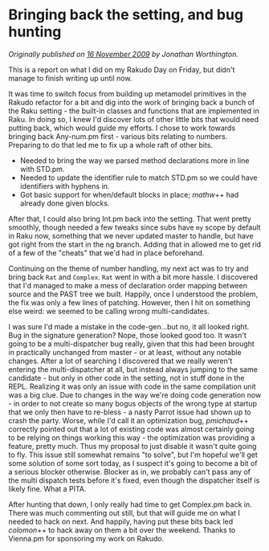 # Bringing back the setting, and bug hunting
    
*Originally published on [16 November 2009](https://use-perl.github.io/user/JonathanWorthington/journal/39904/) by Jonathan Worthington.*

This is a report on what I did on my Rakudo Day on Friday, but didn't manage to finish writing up until now.

It was time to switch focus from building up metamodel primitives in the Rakudo refactor for a bit and dig into the work of bringing back a bunch of the Raku setting - the built-in classes and functions that are implemented in Raku. In doing so, I knew I'd discover lots of other little bits that would need putting back, which would guide my efforts. I chose to work towards bringing back Any-num.pm first - various bits relating to numbers. Preparing to do that led me to fix up a whole raft of other bits.

- Needed to bring the way we parsed method declarations more in line with STD.pm.
- Needed to update the identifier rule to match STD.pm so we could have identifiers with hyphens in.
- Got basic support for when/default blocks in place; *mathw*++ had already done given blocks.

After that, I could also bring Int.pm back into the setting. That went pretty smoothly, though needed a few tweaks since subs have `my` scope by default in Raku now, something that we never updated master to handle, but have got right from the start in the ng branch. Adding that in allowed me to get rid of a few of the "cheats" that we'd had in place beforehand.

Continuing on the theme of number handling, my next act was to try and bring back `Rat` and `Complex`. `Rat` went in with a bit more hassle. I discovered that I'd managed to make a mess of declaration order mapping between source and the PAST tree we built. Happily, once I understood the problem, the fix was only a few lines of patching. However, then I hit on something else weird: we seemed to be calling wrong multi-candidates.

I was sure I'd made a mistake in the code-gen...but no, it all looked right. Bug in the signature generation? Nope, those looked good too. It wasn't going to be a multi-dispatcher bug really, given that this had been brought in practically unchanged from master - or at least, without any notable changes. After a lot of searching I discovered that we really weren't entering the multi-dispatcher at all, but instead always jumping to the same candidate - but only in other code in the setting, not in stuff done in the REPL. Realizing it was only an issue with code in the same compilation unit was a big clue. Due to changes in the way we're doing code generation now - in order to not create so many bogus objects of the wrong type at startup that we only then have to re-bless - a nasty Parrot issue had shown up to crash the party. Worse, while I'd call it an optimization bug, *pmichaud*++ correctly pointed out that a lot of existing code was almost certainly going to be relying on things working this way - the optimization was providing a feature, pretty much. Thus my proposal to just disable it wasn't quite going to fly. This issue still somewhat remains "to solve", but I'm hopeful we'll get some solution of some sort today, as I suspect it's going to become a bit of a serious blocker otherwise. Blocker as in, we probably can't pass any of the multi dispatch tests before it's fixed, even though the dispatcher itself is likely fine. What a PITA.

After hunting that down, I only really had time to get Complex.pm back in. There was much commenting out still, but that will guide me on what I needed to hack on next. And happily, having put these bits back led *colomon*++ to hack away on them a bit over the weekend. Thanks to Vienna.pm for sponsoring my work on Rakudo.
